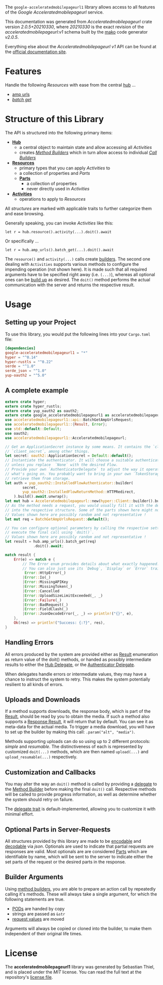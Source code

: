 <!---
DO NOT EDIT !
This file was generated automatically from 'src/mako/api/README.md.mako'
DO NOT EDIT !
-->
The `google-acceleratedmobilepageurl1` library allows access to all features of the *Google Acceleratedmobilepageurl* service.

This documentation was generated from *Acceleratedmobilepageurl* crate version *2.0.5+20210330*, where *20210330* is the exact revision of the *acceleratedmobilepageurl:v1* schema built by the [mako](http://www.makotemplates.org/) code generator *v2.0.5*.

Everything else about the *Acceleratedmobilepageurl* *v1* API can be found at the
[official documentation site](https://developers.google.com/amp/cache/).
# Features

Handle the following *Resources* with ease from the central [hub](https://docs.rs/google-acceleratedmobilepageurl1/2.0.5+20210330/google_acceleratedmobilepageurl1/Acceleratedmobilepageurl) ... 

* [amp urls](https://docs.rs/google-acceleratedmobilepageurl1/2.0.5+20210330/google_acceleratedmobilepageurl1/api::AmpUrl)
 * [*batch get*](https://docs.rs/google-acceleratedmobilepageurl1/2.0.5+20210330/google_acceleratedmobilepageurl1/api::AmpUrlBatchGetCall)




# Structure of this Library

The API is structured into the following primary items:

* **[Hub](https://docs.rs/google-acceleratedmobilepageurl1/2.0.5+20210330/google_acceleratedmobilepageurl1/Acceleratedmobilepageurl)**
    * a central object to maintain state and allow accessing all *Activities*
    * creates [*Method Builders*](https://docs.rs/google-acceleratedmobilepageurl1/2.0.5+20210330/google_acceleratedmobilepageurl1/client::MethodsBuilder) which in turn
      allow access to individual [*Call Builders*](https://docs.rs/google-acceleratedmobilepageurl1/2.0.5+20210330/google_acceleratedmobilepageurl1/client::CallBuilder)
* **[Resources](https://docs.rs/google-acceleratedmobilepageurl1/2.0.5+20210330/google_acceleratedmobilepageurl1/client::Resource)**
    * primary types that you can apply *Activities* to
    * a collection of properties and *Parts*
    * **[Parts](https://docs.rs/google-acceleratedmobilepageurl1/2.0.5+20210330/google_acceleratedmobilepageurl1/client::Part)**
        * a collection of properties
        * never directly used in *Activities*
* **[Activities](https://docs.rs/google-acceleratedmobilepageurl1/2.0.5+20210330/google_acceleratedmobilepageurl1/client::CallBuilder)**
    * operations to apply to *Resources*

All *structures* are marked with applicable traits to further categorize them and ease browsing.

Generally speaking, you can invoke *Activities* like this:

```Rust,ignore
let r = hub.resource().activity(...).doit().await
```

Or specifically ...

```ignore
let r = hub.amp_urls().batch_get(...).doit().await
```

The `resource()` and `activity(...)` calls create [builders][builder-pattern]. The second one dealing with `Activities` 
supports various methods to configure the impending operation (not shown here). It is made such that all required arguments have to be 
specified right away (i.e. `(...)`), whereas all optional ones can be [build up][builder-pattern] as desired.
The `doit()` method performs the actual communication with the server and returns the respective result.

# Usage

## Setting up your Project

To use this library, you would put the following lines into your `Cargo.toml` file:

```toml
[dependencies]
google-acceleratedmobilepageurl1 = "*"
hyper = "^0.14"
hyper-rustls = "^0.22"
serde = "^1.0"
serde_json = "^1.0"
yup-oauth2 = "^5.0"
```

## A complete example

```Rust
extern crate hyper;
extern crate hyper_rustls;
extern crate yup_oauth2 as oauth2;
extern crate google_acceleratedmobilepageurl1 as acceleratedmobilepageurl1;
use acceleratedmobilepageurl1::api::BatchGetAmpUrlsRequest;
use acceleratedmobilepageurl1::{Result, Error};
use std::default::Default;
use oauth2;
use acceleratedmobilepageurl1::Acceleratedmobilepageurl;

// Get an ApplicationSecret instance by some means. It contains the `client_id` and 
// `client_secret`, among other things.
let secret: oauth2::ApplicationSecret = Default::default();
// Instantiate the authenticator. It will choose a suitable authentication flow for you, 
// unless you replace  `None` with the desired Flow.
// Provide your own `AuthenticatorDelegate` to adjust the way it operates and get feedback about 
// what's going on. You probably want to bring in your own `TokenStorage` to persist tokens and
// retrieve them from storage.
let auth = yup_oauth2::InstalledFlowAuthenticator::builder(
        secret,
        yup_oauth2::InstalledFlowReturnMethod::HTTPRedirect,
    ).build().await.unwrap();
let mut hub = Acceleratedmobilepageurl::new(hyper::Client::builder().build(hyper_rustls::HttpsConnector::with_native_roots()), auth);
// As the method needs a request, you would usually fill it with the desired information
// into the respective structure. Some of the parts shown here might not be applicable !
// Values shown here are possibly random and not representative !
let mut req = BatchGetAmpUrlsRequest::default();

// You can configure optional parameters by calling the respective setters at will, and
// execute the final call using `doit()`.
// Values shown here are possibly random and not representative !
let result = hub.amp_urls().batch_get(req)
             .doit().await;

match result {
    Err(e) => match e {
        // The Error enum provides details about what exactly happened.
        // You can also just use its `Debug`, `Display` or `Error` traits
         Error::HttpError(_)
        |Error::Io(_)
        |Error::MissingAPIKey
        |Error::MissingToken(_)
        |Error::Cancelled
        |Error::UploadSizeLimitExceeded(_, _)
        |Error::Failure(_)
        |Error::BadRequest(_)
        |Error::FieldClash(_)
        |Error::JsonDecodeError(_, _) => println!("{}", e),
    },
    Ok(res) => println!("Success: {:?}", res),
}

```
## Handling Errors

All errors produced by the system are provided either as [Result](https://docs.rs/google-acceleratedmobilepageurl1/2.0.5+20210330/google_acceleratedmobilepageurl1/client::Result) enumeration as return value of
the doit() methods, or handed as possibly intermediate results to either the 
[Hub Delegate](https://docs.rs/google-acceleratedmobilepageurl1/2.0.5+20210330/google_acceleratedmobilepageurl1/client::Delegate), or the [Authenticator Delegate](https://docs.rs/yup-oauth2/*/yup_oauth2/trait.AuthenticatorDelegate.html).

When delegates handle errors or intermediate values, they may have a chance to instruct the system to retry. This 
makes the system potentially resilient to all kinds of errors.

## Uploads and Downloads
If a method supports downloads, the response body, which is part of the [Result](https://docs.rs/google-acceleratedmobilepageurl1/2.0.5+20210330/google_acceleratedmobilepageurl1/client::Result), should be
read by you to obtain the media.
If such a method also supports a [Response Result](https://docs.rs/google-acceleratedmobilepageurl1/2.0.5+20210330/google_acceleratedmobilepageurl1/client::ResponseResult), it will return that by default.
You can see it as meta-data for the actual media. To trigger a media download, you will have to set up the builder by making
this call: `.param("alt", "media")`.

Methods supporting uploads can do so using up to 2 different protocols: 
*simple* and *resumable*. The distinctiveness of each is represented by customized 
`doit(...)` methods, which are then named `upload(...)` and `upload_resumable(...)` respectively.

## Customization and Callbacks

You may alter the way an `doit()` method is called by providing a [delegate](https://docs.rs/google-acceleratedmobilepageurl1/2.0.5+20210330/google_acceleratedmobilepageurl1/client::Delegate) to the 
[Method Builder](https://docs.rs/google-acceleratedmobilepageurl1/2.0.5+20210330/google_acceleratedmobilepageurl1/client::CallBuilder) before making the final `doit()` call. 
Respective methods will be called to provide progress information, as well as determine whether the system should 
retry on failure.

The [delegate trait](https://docs.rs/google-acceleratedmobilepageurl1/2.0.5+20210330/google_acceleratedmobilepageurl1/client::Delegate) is default-implemented, allowing you to customize it with minimal effort.

## Optional Parts in Server-Requests

All structures provided by this library are made to be [encodable](https://docs.rs/google-acceleratedmobilepageurl1/2.0.5+20210330/google_acceleratedmobilepageurl1/client::RequestValue) and 
[decodable](https://docs.rs/google-acceleratedmobilepageurl1/2.0.5+20210330/google_acceleratedmobilepageurl1/client::ResponseResult) via *json*. Optionals are used to indicate that partial requests are responses 
are valid.
Most optionals are are considered [Parts](https://docs.rs/google-acceleratedmobilepageurl1/2.0.5+20210330/google_acceleratedmobilepageurl1/client::Part) which are identifiable by name, which will be sent to 
the server to indicate either the set parts of the request or the desired parts in the response.

## Builder Arguments

Using [method builders](https://docs.rs/google-acceleratedmobilepageurl1/2.0.5+20210330/google_acceleratedmobilepageurl1/client::CallBuilder), you are able to prepare an action call by repeatedly calling it's methods.
These will always take a single argument, for which the following statements are true.

* [PODs][wiki-pod] are handed by copy
* strings are passed as `&str`
* [request values](https://docs.rs/google-acceleratedmobilepageurl1/2.0.5+20210330/google_acceleratedmobilepageurl1/client::RequestValue) are moved

Arguments will always be copied or cloned into the builder, to make them independent of their original life times.

[wiki-pod]: http://en.wikipedia.org/wiki/Plain_old_data_structure
[builder-pattern]: http://en.wikipedia.org/wiki/Builder_pattern
[google-go-api]: https://github.com/google/google-api-go-client

# License
The **acceleratedmobilepageurl1** library was generated by Sebastian Thiel, and is placed 
under the *MIT* license.
You can read the full text at the repository's [license file][repo-license].

[repo-license]: https://github.com/Byron/google-apis-rsblob/main/LICENSE.md
